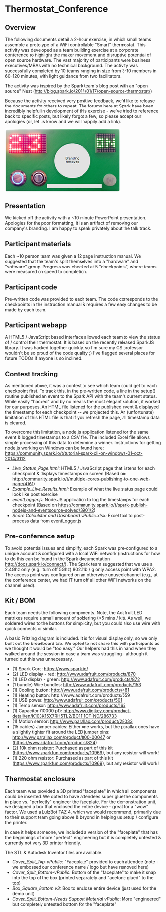 Thermostat_Conference
=====================

## Overview

The following documents detail a 2-hour exercise, in which small teams assemble a prototype of a WiFi controllable "Smart" thermostat.  This activity was developed as a team building exercise at a corporate conference to highlight the maker movement and disruptive potential of open source hardware.  The vast majority of participants were business executives/MBAs with no technical background. The activity was successfully completed by 10 teams ranging in size from 3-10 members in 60-120 minutes, with light guidance from two facilitators.

The activity was inspired by the Spark team's blog post with an "open source" Nest (http://blog.spark.io/2014/01/17/open-source-thermostat/)

Because the activity received very positive feedback, we'd like to release the documents for others to repeat.  The forums here at Spark have been incredibly helpful in development of this exercise - we've tried to reference back to specific posts, but likely forgot a few, so please accept our apologies (or, let us know and we will happily add a link).

![Picture of device](https://raw.githubusercontent.com/epec254/Thermostat_Conference/master/06%20Kit%20-%20BOM/Front_picture.PNG)

## Presentation
We kicked off the activity with a ~10 minute PowerPoint presentation.  Apologies for the poor formatting, it is an artifact of removing our company's branding.  I am happy to speak privately about the talk track.

## Participant materials
Each ~10 person team was given a 12 page instruction manual.  We suggested that the team's split themselves into a "hardware" and "software" group.  Progress was checked at 5 "checkpoints", where teams were measured on speed to completion.

## Participant code
Pre-written code was provided to each team.  The code corresponds to the checkpoints in the instruction manual & requires a few easy changes to be made by each team.

## Participant webapp
A HTML5 / JavaScript based interface allowed each team to view the status of / control their thermostat.  It is based on the recently released SparkJS library.  It was hacked together quickly, so I'm sure my CS professor wouldn't be so proud of the code quality ;)  I've flagged several places for future TODOs if anyone is so inclined.

## Contest tracking
As mentioned above, it was a contest to see which team could get to each checkpoint first.  To track this, in the pre-written code, a line in the setup() routine published an event to the Spark API with the team's current status.  While easily "hacked" and by no means the most elegant solution, it worked for our purposes.  An HTML file listened for the published event & displayed the timestamp for each checkpoint -- we projected this.  An (unfortunate) limitation of this HTML file is that if you refresh the page, all timestamp data is cleared.

To overcome this limitation, a node.js application listened for the same event & logged timestamps to a CSV file.  The included Excel file allows simple processing of this data to determine a winner.  Instructions for getting node.js working on Windows can be found here: https://community.spark.io/t/tutorial-spark-cli-on-windows-01-oct-2014/3112

* *Live_Status_Page.html:* HTML5 / JavaScript page that listens for each checkpoint & displays timestamps on screen (Based on: http://community.spark.io/t/multiple-cores-publishing-to-one-web-page/4161)
* *Example_Live_Results.html:* Example of what the live status page could look like post exercise
* *eventLogger.js:* Node.JS application to log the timestamps for each checkpoint (Based on https://community.spark.io/t/spark-publish-nodejs-and-eventsource-solved/3901/2)
* *Score Calculator and Dashboard vPublic.xlsx:* Excel tool to post-process data from eventLogger.js

## Pre-conference setup
To avoid potential issues and simplify, each Spark was pre-configured to a unique account & configured with a local WiFi network (instructions for how to do this can be found in the Spark documentation http://docs.spark.io/connect/).  The Spark team suggested that we use a 2.4Ghz only (e.g., turn off 5Ghz) 802.11b / g only access point with WPA2.  The access point was configured on an otherwise unused channel (e.g., at the conference center, we had IT turn off all other WiFi networks on the channel used).

## Kit / BOM
Each team needs the following components.  Note, the Adafruit LED matrixes require a small amount of soldering (<5 mins / kit).  As well, we soldered wires to the buttons for simplicity, but you could also use wire with quick connects or similar.

A basic Fritzing diagram is included.  It is for visual display only, so we only built out the breadboard tab.  We opted to not share this with participants as we thought it would be "too easy."   Our helpers had this in hand when they walked around the session in case a team was struggling - although it turned out this was unnecessary.

* (1) Spark Core: https://www.spark.io/
* (2) LED display - red: http://www.adafruit.com/products/870
* (1) LED display - green: http://www.adafruit.com/products/872
* (1 bundle) Wire bundles: http://www.adafruit.com/products/153
* (1) Cooling button: http://www.adafruit.com/products/481
* (1) Heating button: http://www.adafruit.com/products/559
* (1) USB power: http://www.adafruit.com/products/501
* (1) Temp sensor: http://www.adafruit.com/products/165
* (1) Capacitor (10000 pf): http://www.digikey.com/product-detail/en/K103K15X7RH5TL2/BC1111CT-ND/286733
* (1) Motion sensor: http://www.parallax.com/product/28033
* (15 cables) Jumper cables: Either one works, but the parallax ones have a slightly tighter fit around the LED jumper pins: http://www.parallax.com/product/800-00047 or (https://www.adafruit.com/products/824)
* (2) 10k ohm resistor: Purchased as part of this kit (https://www.sparkfun.com/products/10969), but any resistor will work!
* (1) 220 ohm resistor: Purchased as part of this kit (https://www.sparkfun.com/products/10969), but any resistor will work!

## Thermostat enclosure
Each team was provided a 3D printed "faceplate" in which all components could be inserted.  We opted to have attendees super glue the components in place vs. "perfectly" engineer the faceplate.  For the demonstration unit, we designed a box that enclosed the entire device - great for a "wow" factor.  We used a LulzBot TAZ 4, which we would recommend, primarily due to their support team going above & beyond in helping us setup / configure the printer.

In case it helps someone, we included a version of the "faceplate" that has the beginnings of more "perfect" engineering but it is completely untested & currently not very 3D printer friendly.

The STL & Autodesk Inventor files are available.

* *Cover_Split_Top-vPublic:* "Faceplate" provided to each attendee (note - we embossed our conference name / logo but have removed here)
* *Cover_Split_Bottom-vPublic:* Bottom of the "faceplate" to make it snap into the top of the box (printed separately and "acetone glued" to the top)
* *Box_Square_Bottom v3:* Box to enclose entire device (just used for the demo unit)
* *Cover_Split_Bottom-Needs Support Material vPublic*: More "engineered" but completely untested bottom for the "faceplate"
